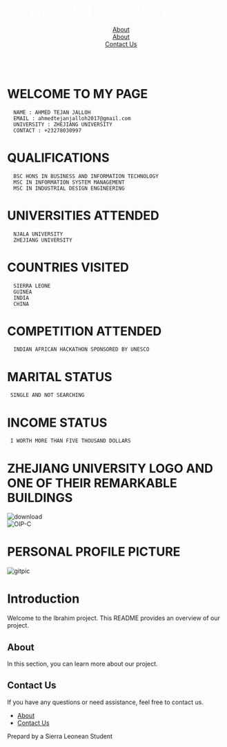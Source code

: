 
  <header style="color: white;text-align: center;padding: 20px 0;">
        <h1>ZHEJIANG UNIVERSITY 2023</h1>
        <nav>
            <ul style="list-style:none;">
                <li><a href="#about">About</a></li>
                <li><a href="#about">About</a></li>
                <li><a href="
                <li><a href="#contact">Contact Us</a></li>
            </ul>
        </nav>
    </header>

# WELCOME TO MY PAGE                                      
      NAME : AHMED TEJAN JALLOH
      EMAIL : ahmedtejanjalloh2017@gmail.com
      UNIVERSITY : ZHEJIANG UNIVERSITY
      CONTACT : +23278030997

# QUALIFICATIONS 
      BSC HONS IN BUSINESS AND INFORMATION TECHNOLOGY
      MSC IN INFORMATION SYSTEM MANAGEMENT
      MSC IN INDUSTRIAL DESIGN ENGINEERING

# UNIVERSITIES ATTENDED
      NJALA UNIVERSITY
      ZHEJIANG UNIVERSITY

# COUNTRIES VISITED 
      SIERRA LEONE
      GUINEA
      INDIA
      CHINA

# COMPETITION ATTENDED 
      INDIAN AFRICAN HACKATHON SPONSORED BY UNESCO

# MARITAL STATUS 
     SINGLE AND NOT SEARCHING

#  INCOME  STATUS 
     I WORTH MORE THAN FIVE THOUSAND DOLLARS

# ZHEJIANG UNIVERSITY LOGO AND ONE OF THEIR REMARKABLE BUILDINGS 

![download](https://github.com/ahmedtejanjalloh/TJWEST/assets/34883950/509d8bcb-93c9-47ad-87c1-66deadad6ba8)          
![OIP-C](https://github.com/ahmedtejanjalloh/TJWEST/assets/34883950/b50c2215-bb30-4a4c-9714-0e2cf2fc3988)

# PERSONAL PROFILE PICTURE
![gitpic](https://github.com/ATJ12345/TJWEST/assets/146546639/4c8eeca8-d16f-41af-8d44-685691c3e56e)





# Introduction

Welcome to the Ibrahim project. This README provides an overview of our project.

## About

In this section, you can learn more about our project.

## Contact Us

If you have any questions or need assistance, feel free to contact us.

<!-- Add more sections as needed -->

   <!-- Content Goes Here -->

   <footer>
        <nav>
            <ul>
                <li><a href="#Introduction">About</a></li>
                <li><a href="#contact Us">Contact Us</a></li>
            </ul>
        </nav>
       <P>Prepard by a Sierra Leonean Student</P>
    </footer>
</body>
</html>
